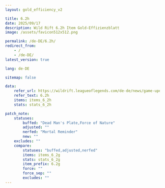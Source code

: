 ```yaml
---
layout: gold_efficiency_v2

title: 6.2h
date: 2025/09/17
description: Wild Rift 6.2h Item Gold-Effizienzblatt
image: /assets/favicon512x512.png

permalink: /de-DE/6.2h/
redirect_from:
    - /
    - /de-DE/
latest_version: true

lang: de-DE

sitemap: false

data:
    refer_url: https://wildrift.leagueoflegends.com/de-de/news/game-updates/wild-rift-patch-notes-6-2h/
    refer_text: 6.2h
    items: items_6_2h
    stats: stats_6_2h

patch_note:
    statuses:
        buffed: "Dead Man's Plate,Force of Nature"
        adjusted: ""
        nerfed: "Mortal Reminder"
        new: ""
    excludes: ""
    compare:
        statuses: "buffed,adjusted,nerfed"
        items: items_6_2g
        stats: stats_6_2g
        item_prefix: 6.2g
        force: ""
        force_sep: ""
        excludes: ""
---
```

